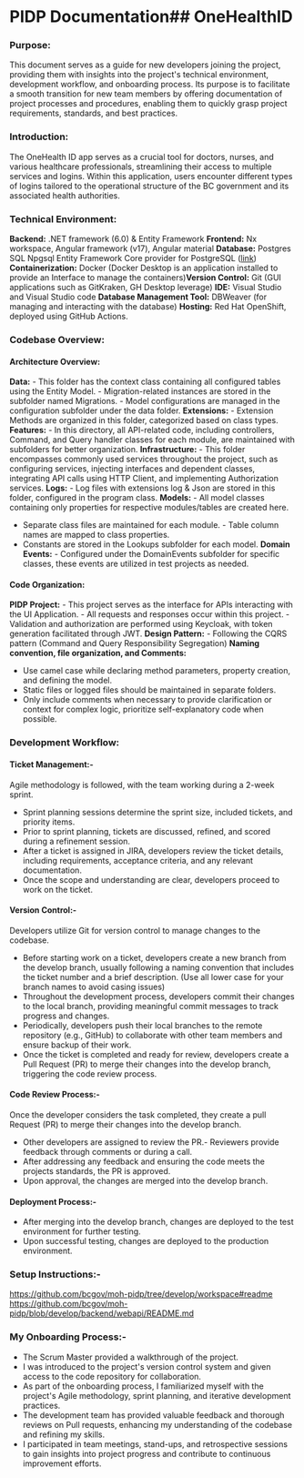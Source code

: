 # PIDP Documentation## OneHealthID
### Purpose:
This document serves as a guide for new developers joining the project, providing them with insights into the project's technical environment, development workflow, and onboarding process. Its purpose is to facilitate a smooth transition for new team members by offering documentation of project processes and procedures, enabling them to quickly grasp project requirements, standards, and best practices.
### Introduction:
The OneHealth ID app serves as a crucial tool for doctors, nurses, and various healthcare professionals, streamlining their access to multiple services and logins. Within this application, users encounter different types of logins tailored to the operational structure of the BC government and its associated health authorities.
### Technical Environment:
**Backend:** .NET framework (6.0) & Entity Framework
**Frontend:** Nx workspace, Angular framework (v17), Angular material
**Database:** Postgres SQL Npgsql Entity Framework Core provider for PostgreSQL ([link](https://github.com/npgsql/efcore.pg))
**Containerization:** Docker (Docker Desktop is an application installed to provide an Interface to manage the containers)**Version Control:** Git (GUI applications such as GitKraken, GH Desktop leverage)
**IDE:** Visual Studio and Visual Studio code
**Database Management Tool:** DBWeaver (for managing and interacting with the database)
**Hosting:** Red Hat OpenShift, deployed using GitHub Actions.
### Codebase Overview:
#### Architecture Overview:
**Data:** - This folder has the context class containing all configured tables using the Entity Model. - Migration-related instances are stored in the subfolder named Migrations. - Model configurations are managed in the configuration subfolder under the data folder.
**Extensions:** - Extension Methods are organized in this folder, categorized based on class types.
**Features:** - In this directory, all API-related code, including controllers, Command, and Query handler classes for each module, are maintained with subfolders for better organization.
**Infrastructure:** - This folder encompasses commonly used services throughout the project, such as configuring services, injecting interfaces and dependent classes, integrating API calls using HTTP Client, and implementing Authorization services.
**Logs:** - Log files with extensions log & Json are stored in this folder, configured in the program class.
**Models:** - All model classes containing only properties for respective modules/tables are created here. 
- Separate class files are maintained for each module. - Table column names are mapped to class properties. 
- Constants are stored in the Lookups subfolder for each model.
**Domain Events:** - Configured under the DomainEvents subfolder for specific classes, these events are utilized in test projects as needed.
#### Code Organization:
**PIDP Project:** - This project serves as the interface for APIs interacting with the UI Application. - All requests and responses occur within this project. - Validation and authorization are performed using Keycloak, with token generation facilitated through JWT.
**Design Pattern:** - Following the CQRS pattern (Command and Query Responsibility Segregation)
**Naming convention, file organization, and Comments:** 
- Use camel case while declaring method parameters, property creation, and defining the model.
- Static files or logged files should be maintained in separate folders.
- Only include comments when necessary to provide clarification or context for complex logic, prioritize self-explanatory code when possible.
### Development Workflow:
#### Ticket Management:- 
Agile methodology is followed, with the team working during a 2-week sprint.
- Sprint planning sessions determine the sprint size, included tickets, and priority items.
- Prior to sprint planning, tickets are discussed, refined, and scored during a refinement session.
- After a ticket is assigned in JIRA, developers review the ticket details, including requirements, acceptance criteria, and any relevant documentation.
- Once the scope and understanding are clear, developers proceed to work on the ticket.
#### Version Control:-
 Developers utilize Git for version control to manage changes to the codebase.
 - Before starting work on a ticket, developers create a new branch from the develop branch, usually following a naming convention that includes the ticket number and a brief description. (Use all lower case for your branch names to avoid casing issues)
 - Throughout the development process, developers commit their changes to the local branch, providing meaningful commit messages to track progress and changes.
 - Periodically, developers push their local branches to the remote repository (e.g., GitHub) to collaborate with other team members and ensure backup of their work.
 - Once the ticket is completed and ready for review, developers create a Pull Request (PR) to merge their changes into the develop branch, triggering the code review process.
#### Code Review Process:-
 Once the developer considers the task completed, they create a pull Request (PR) to merge their changes into the develop branch.
 - Other developers are assigned to review the PR.- Reviewers provide feedback through comments or during a call.
 - After addressing any feedback and ensuring the code meets the projects standards, the PR is approved.
 - Upon approval, the changes are merged into the develop branch.
#### Deployment Process:- 
- After merging into the develop branch, changes are deployed to the test environment for further testing.
- Upon successful testing, changes are deployed to the production environment.
### Setup Instructions:-
https://github.com/bcgov/moh-pidp/tree/develop/workspace#readme
https://github.com/bcgov/moh-pidp/blob/develop/backend/webapi/README.md

### My Onboarding Process:- 
- The Scrum Master provided a walkthrough of the project.
- I was introduced to the project's version control system and given access to the code repository for collaboration.
- As part of the onboarding process, I familiarized myself with the project's Agile methodology, sprint planning, and iterative development practices.
- The development team has provided valuable feedback and thorough reviews on Pull requests, enhancing my understanding of the codebase and refining my skills.
- I participated in team meetings, stand-ups, and retrospective sessions to gain insights into project progress and contribute to continuous improvement efforts.